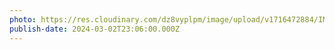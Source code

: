 ```yaml
---
photo: https://res.cloudinary.com/dz8vyplpm/image/upload/v1716472884/IMG_9172_cdkzbk.jpg
publish-date: 2024-03-02T23:06:00.000Z
---
```

